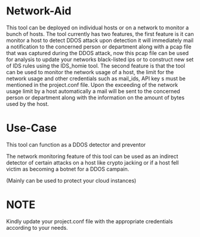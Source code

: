 # Network-Aid

This tool can be deployed on individual hosts or on a network to monitor a bunch of hosts. The tool currently has two features, the first feature is it can monitor a host to detect DDOS attack upon detection it will immediately mail a notification to the concerned person or department along with a pcap file that was captured during the DDOS attack, now this pcap file can be used for analysis to update your networks black-listed ips or to construct new set of IDS rules using the IDS_homie tool.
The second feature is that the tool can be used to monitor the network usage of a host, the limit for the network usage and other credentials such as mail_ids, API key s must be mentioned in the project.conf file. Upon the exceeding of the network usage limit by a host automatically a mail will be sent to the concerned person or department along with the information on the amount of bytes used by the host.

# Use-Case

This tool can function as a DDOS detector and preventor

The network monitoring feature of this tool can be used as an indirect detector of certain attacks on a host like crypto jacking or if a host fell victim as becoming a botnet for a DDOS campain.

(Mainly can be used to protect your cloud instances) 

# NOTE

Kindly update your project.conf file with the appropriate credentials according to your needs.
